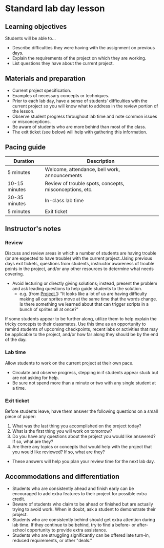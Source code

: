# Standard lab day lesson

## Learning objectives

Students will be able to...

* Describe difficulties they were having with the assignment on previous days.
* Explain the requirements of the project on which they are working.
* List questions they have about the current project.

## Materials and preparation

* Current project specification.
* Examples of necessary concepts or techniques.
* Prior to each lab day, have a sense of students' difficulties with the current project so you will know what to address in the review portion of the lesson.
* Observe student progress throughout lab time and note common issues or misconceptions.
* Be aware of students who are more behind than most of the class.
* The exit ticket (see below) will help with gathering this information.

## Pacing guide

| Duration      | Description                                             |
| ------------- | ------------------------------------------------------- |
| 5 minutes     | Welcome, attendance, bell work, announcements           |
| 10-15 minutes | Review of trouble spots, concepts, misconceptions, etc. |
| 30-35 minutes | In-class lab time                                       |
| 5 minutes     | Exit ticket                                             |

## Instructor's notes

### Review

Discuss and review areas in which a number of students are having trouble (or are expected to have trouble) with the current project..Using previous days exit tickets, questions from students, instructor awareness of trouble points in the project, and/or any other resources to determine what needs covering.

* Avoid lecturing or directly giving solutions; instead, present the problem and ask leading questions to help guide students to the solution.
  * e.g. (from [Project 1](project_1.md): "It looks like a lot of us are having difficulty making all our sprites move at the same time that the words change.  Is there something we learned about that can trigger scripts in a bunch of sprites all at once?"

If some students appear to be further along, utilize them to help explain the tricky concepts to their classmates. Use this time as an opportunity to remind students of upcoming checkpoints, recent labs or activities that may be applicable to the project, and/or how far along they should be by the end of the day.

### Lab time

Allow students to work on the current project at their own pace.

* Circulate and observe progress, stepping in if students appear stuck but are not asking for help.
* Be sure not spend more than a minute or two with any single student at a time.

### Exit ticket

Before students leave, have them answer the following questions on a small piece of paper:

1. What was the last thing you accomplished on the project today?
2. What is the first thing you will work on tomorrow?
3. Do you have any questions about the project you would like answered? If so, what are they?
4. Are there any topics or concepts that would help with the project that you would like reviewed? If so, what are they?

* These answers will help you plan your review time for the next lab day.

## Accommodations and differentiation

* Students who are consistently ahead and finish early can be encouraged to add extra features to their project for possible extra credit.
* Beware of students who claim to be ahead or finished but are actually trying to avoid work.  When in doubt, ask a student to demonstrate their project.
* Students who are consistently behind should get extra attention during lab time.  If they continue to be behind, try to find a before- or after-school opportunity to provide extra assistance.
* Students who are struggling significantly can be offered late turn-in, reduced requirements, or other "deals."

